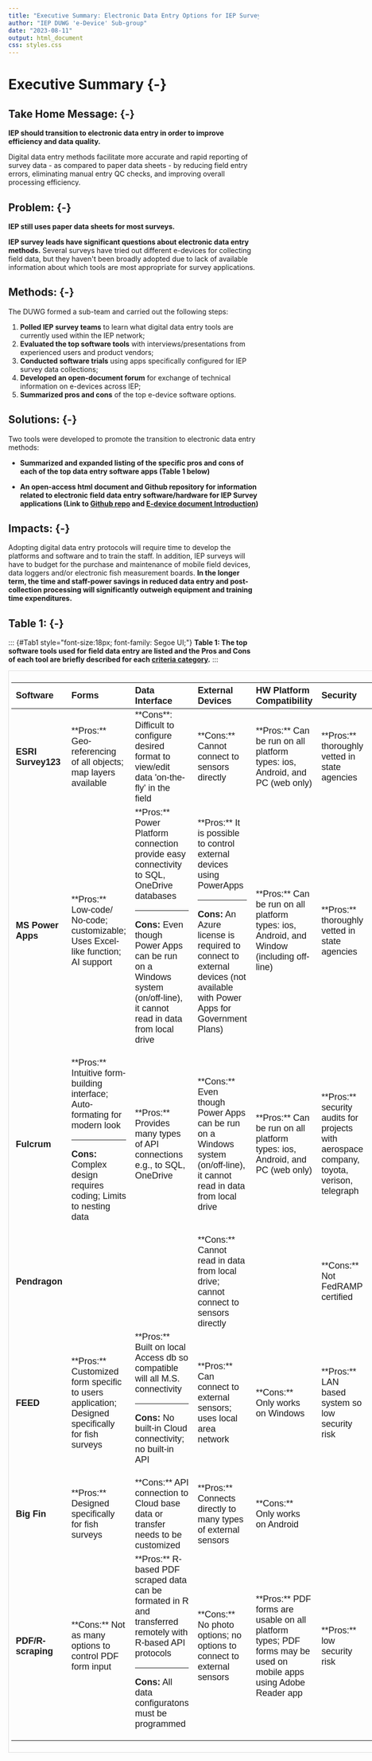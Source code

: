 ```yaml
--- 
title: "Executive Summary: Electronic Data Entry Options for IEP Surveys"
author: "IEP DUWG 'e-Device' Sub-group"
date: "2023-08-11"
output: html_document
css: styles.css
---
```



# Executive Summary {-}

## **Take Home Message:** {-}

**IEP should transition to electronic data entry in order to improve efficiency and data quality.**

Digital data entry methods facilitate more accurate and rapid reporting of survey data - as compared to paper data sheets - by reducing field entry errors, eliminating manual entry QC checks, and improving overall processing efficiency. 


## **Problem:** {-}

**IEP still uses paper data sheets for most surveys.**  

**IEP survey leads have significant questions about electronic data entry methods.** Several surveys have tried out different e-devices for collecting field data, but they haven't been broadly adopted due to lack of available information about which tools are most appropriate for survey applications.  



## **Methods:** {-}

The DUWG formed a sub-team and carried out the following steps:

1. **Polled IEP survey teams** to learn what digital data entry tools are currently used within the IEP network; 
2. **Evaluated the top software tools** with interviews/presentations from experienced users and product vendors; 
3. **Conducted software trials** using apps specifically configured for IEP survey data collections;
4. **Developed an open-document forum** for exchange of technical information on e-devices across IEP;
5. **Summarized pros and cons** of the top e-device software options.


## **Solutions:** {-}

Two tools were developed to promote the transition to electronic data entry methods:

- **Summarized and expanded listing of the specific pros and cons of each of the top data entry software apps (Table 1 below)**

- **An open-access html document and Github repository for information related to electronic field data entry software/hardware for IEP Survey applications (Link to [Github repo](https://github.com/InteragencyEcologicalProgram/e-device) and [E-device document Introduction](#intro))**


## **Impacts:** {-}

Adopting digital data entry protocols will require time to develop the platforms and software and to train the staff. In addition, IEP surveys will have to budget for the purchase and maintenance of mobile field devices, data loggers and/or electronic fish measurement boards. **In the longer term, the time and staff-power savings in reduced data entry and post-collection processing will significantly outweigh equipment and training time expenditures.**


## **Table 1:** {-}

<!-- # specifying font style for bold because H3 does not render bold "**" option-->
::: {#Tab1  style="font-size:18px; font-family: Segoe UI;"}
**Table 1:  The top software tools used for field data entry are listed and the Pros and Cons of each tool are briefly described for each [criteria category](#crittop).**
:::



<div style="border: 1px solid #ddd; padding: 5px; overflow-x: scroll; width:800px; "><table class=" lightable-paper table" style='font-family: "Arial Narrow", arial, helvetica, sans-serif; margin-left: auto; margin-right: auto; font-size: 18px; width: auto !important; margin-left: auto; margin-right: auto;'>
 <thead>
  <tr>
   <th style="text-align:left;position: sticky; top:0; background-color: #FFFFFF;"> Software </th>
   <th style="text-align:left;position: sticky; top:0; background-color: #FFFFFF;"> Forms </th>
   <th style="text-align:left;position: sticky; top:0; background-color: #FFFFFF;"> Data Interface </th>
   <th style="text-align:left;position: sticky; top:0; background-color: #FFFFFF;"> External Devices </th>
   <th style="text-align:left;position: sticky; top:0; background-color: #FFFFFF;"> HW Platform Compatibility </th>
   <th style="text-align:left;position: sticky; top:0; background-color: #FFFFFF;"> Security </th>
   <th style="text-align:left;position: sticky; top:0; background-color: #FFFFFF;"> Business Model/Price </th>
  </tr>
 </thead>
<tbody>
  <tr>
   <td style="text-align:left;max-width: 4.5cm; font-weight: bold;"> ESRI Survey123 </td>
   <td style="text-align:left;max-width: 7cm; "> **Pros:** Geo-referencing of all objects; map layers available </td>
   <td style="text-align:left;max-width: 10cm; "> **Cons**:  Difficult to configure desired format to view/edit data 'on-the-fly'  in the field </td>
   <td style="text-align:left;"> **Cons:** Cannot connect to sensors directly </td>
   <td style="text-align:left;"> **Pros:**  Can be run on all platform types: ios, Android, and PC (web only) </td>
   <td style="text-align:left;"> **Pros:** thoroughly vetted in state agencies </td>
   <td style="text-align:left;"> Expensive; but well established CA state license agreement </td>
  </tr>
  <tr>
   <td style="text-align:left;max-width: 4.5cm; font-weight: bold;"> MS Power Apps </td>
   <td style="text-align:left;max-width: 7cm; "> **Pros:** Low-code/ No-code; customizable; Uses Excel-like function; AI support </td>
   <td style="text-align:left;max-width: 10cm; "> **Pros:**  Power Platform connection provide easy connectivity to SQL, OneDrive databases

--- --- --- ---

**Cons:** Even though Power Apps can be run on a Windows system (on/off-line), it cannot read in data from local drive </td>
   <td style="text-align:left;"> **Pros:** It is possible to control external devices using PowerApps

--- --- --- ---

**Cons:** An Azure license is required to connect to external devices (not available with Power Apps for Government Plans) </td>
   <td style="text-align:left;"> **Pros:**  Can be run on all platform types: ios, Android, and Window (including off-line) </td>
   <td style="text-align:left;"> **Pros:** thoroughly vetted in state agencies </td>
   <td style="text-align:left;"> Moderate </td>
  </tr>
  <tr>
   <td style="text-align:left;max-width: 4.5cm; font-weight: bold;"> Fulcrum </td>
   <td style="text-align:left;max-width: 7cm; "> **Pros:**  Intuitive form-building interface; Auto-formating for modern look

--- --- --- ---
  
**Cons:**  Complex design requires coding; Limits to nesting data </td>
   <td style="text-align:left;max-width: 10cm; "> **Pros:**  Provides many types of API connections e.g., to SQL, OneDrive </td>
   <td style="text-align:left;"> **Cons:** Even though Power Apps can be run on a Windows system (on/off-line), it cannot read in data from local drive </td>
   <td style="text-align:left;"> **Pros:**  Can be run on all platform types: ios, Android, and PC (web only) </td>
   <td style="text-align:left;"> **Pros:** security audits for projects with aerospace company, toyota, verison, telegraph </td>
   <td style="text-align:left;"> Moderate </td>
  </tr>
  <tr>
   <td style="text-align:left;max-width: 4.5cm; font-weight: bold;"> Pendragon </td>
   <td style="text-align:left;max-width: 7cm; ">  </td>
   <td style="text-align:left;max-width: 10cm; ">  </td>
   <td style="text-align:left;"> **Cons:**  Cannot read in data from local drive; cannot connect to sensors directly </td>
   <td style="text-align:left;">  </td>
   <td style="text-align:left;"> **Cons:** Not FedRAMP certified </td>
   <td style="text-align:left;"> Moderate </td>
  </tr>
  <tr>
   <td style="text-align:left;max-width: 4.5cm; font-weight: bold;"> FEED </td>
   <td style="text-align:left;max-width: 7cm; "> **Pros:**  Customized form specific to users application; Designed specifically for fish surveys </td>
   <td style="text-align:left;max-width: 10cm; "> **Pros:**  Built on local Access db so compatible will all M.S. connectivity

--- --- --- ---

**Cons:** No built-in Cloud connectivity; no built-in API </td>
   <td style="text-align:left;"> **Pros:**  Can connect to external sensors; uses local area network </td>
   <td style="text-align:left;"> **Cons:**  Only works on Windows </td>
   <td style="text-align:left;"> **Pros:** LAN based system so low security risk </td>
   <td style="text-align:left;"> One-time configuration fee (~$2000)

 --- --- --- ---

**Cons:** One person company; questions about future company composition </td>
  </tr>
  <tr>
   <td style="text-align:left;max-width: 4.5cm; font-weight: bold;"> Big Fin </td>
   <td style="text-align:left;max-width: 7cm; "> **Pros:** Designed specifically for fish surveys </td>
   <td style="text-align:left;max-width: 10cm; "> **Cons:** API connection to Cloud base data or transfer needs to be customized </td>
   <td style="text-align:left;"> **Pros:**  Connects directly to many types of external sensors </td>
   <td style="text-align:left;"> **Cons:**  Only works on Android </td>
   <td style="text-align:left;">  </td>
   <td style="text-align:left;"> Moderate </td>
  </tr>
  <tr>
   <td style="text-align:left;max-width: 4.5cm; font-weight: bold;"> PDF/R-scraping </td>
   <td style="text-align:left;max-width: 7cm; "> **Cons:**  Not as many options to control PDF form input </td>
   <td style="text-align:left;max-width: 10cm; "> **Pros:** R-based PDF scraped data can be formated in R and transferred remotely with R-based API protocols

--- --- --- ---

**Cons:** All data configuratons must be programmed </td>
   <td style="text-align:left;"> **Cons:**  No photo options; no options to connect to external sensors </td>
   <td style="text-align:left;"> **Pros:** PDF forms are usable on all platform types; PDF forms may be used on mobile apps using Adobe Reader app </td>
   <td style="text-align:left;"> **Pros:** low security risk </td>
   <td style="text-align:left;"> **Pros:** Least expensive approach </td>
  </tr>
</tbody>
</table></div>






